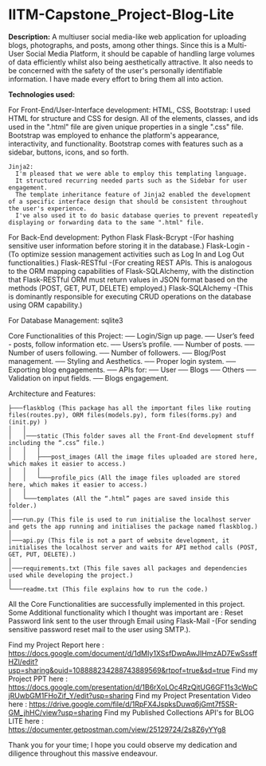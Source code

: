 # IITM-Capstone_Project-Blog-Lite


<strong>Description:</strong>
  A multiuser social media-like web application for uploading blogs, photographs, and posts, among other things.
  Since this is a Multi-User Social Media Platform, 
  it should be capable of handling large volumes of data efficiently whilst also being aesthetically attractive. 
  It also needs to be concerned with the safety of the user's personally identifiable information.
  I have made every effort to bring them all into action.


<strong>Technologies used:</strong>
  
  For Front-End/User-Interface development: 
    HTML, CSS, Bootstrap:
      I used HTML for structure and CSS for design. 
      All of the elements, classes, and ids used in the ".html" file are given unique properties in a single ".css" file. 
      Bootstrap was employed to enhance the platform's appearance, interactivity, and functionality. 
      Bootstrap comes with features such as a sidebar, buttons, icons, and so forth.

    Jinja2:
      I'm pleased that we were able to employ this templating language. 
      It structured recurring needed parts such as the Sidebar for user engagement.
      The template inheritance feature of Jinja2 enabled the development of a specific interface design that should be consistent throughout the user's experience. 
      I've also used it to do basic database queries to prevent repeatedly displaying or forwarding data to the same ".html" file.
    
  For Back-End development:
      Python
      Flask
      Flask-Bcrypt -(For hashing sensitive user information before storing it in the database.)
      Flask-Login -(To optimize session management activities such as Log In and Log Out functionalities.)
      Flask-RESTful -(For creating REST APIs. 
                      This is analogous to the ORM mapping capabilities of Flask-SQLAlchemy, 
                      with the distinction that Flask-RESTful ORM must return values 
                      in JSON format based on the methods (POST, GET, PUT, DELETE) employed.)
      Flask-SQLAlchemy -(This is dominantly responsible for executing CRUD operations on the database using ORM capability.) 

  For Database Management:
      sqlite3
       
      
Core Functionalities of this Project:
    ── Login/Sign up page.
    ── User’s feed - posts, follow information etc.
    ── Users’s profile.
    ── Number of posts.
    ── Number of users following.
    ── Number of followers.
    ── Blog/Post management.
    ── Styling and Aesthetics.
    ── Proper login system.
    ── Exporting blog engagements.
    ── APIs for:
       ── User
       ── Blogs
       ── Others
    ── Validation on input fields.
    ── Blogs engagement.


Architecture and Features:

    ├───flaskblog (This package has all the important files like routing files(routes.py), ORM files(models.py), form files(forms.py) and (init.py) )
    │   │
    │   │───static (This folder saves all the Front-End development stuff including the “.css” file.)
    │   │   │
    │   │   ├───post_images (All the image files uploaded are stored here, which makes it easier to access.)
    │   │   │
    │   │   └───profile_pics (All the image files uploaded are stored here, which makes it easier to access.)
    │   │
    │   └───templates (All the “.html” pages are saved inside this folder.)
    │   
    │───run.py (This file is used to run initialise the localhost server and gets the app running and initialises the package named flaskblog.)
    │   
    │───api.py (This file is not a part of website development, it initialises the localhost server and waits for API method calls (POST, GET, PUT, DELETE).)
    │   
    │───requirements.txt (This file saves all packages and dependencies used while developing the project.)
    │   
    └───readme.txt (This file explains how to run the code.)
    

All the Core Functionalities are successfully implemented in this project. 
Some Additional functionality which I thought was important are :
    Reset Password link sent to the user  through Email using Flask-Mail -(For sending sensitive password reset mail to the user using SMTP.).
   

Find my Project Report here : https://docs.google.com/document/d/1dMIy1XSsfDwpAwJIHmzAD7EwSssffHZl/edit?usp=sharing&ouid=108888234288743889569&rtpof=true&sd=true
Find my Project PPT here : https://docs.google.com/presentation/d/1B6rXoLOc4RzQitUG6GF11s3cWpCjRUwbGM1FHoZif_Y/edit?usp=sharing
Find my Project Presentation Video here : https://drive.google.com/file/d/1RpFX4JspksDuwq6jGmt7f5SR-GM_jhHC/view?usp=sharing
Find my Published Collections API's for BLOG LITE here : https://documenter.getpostman.com/view/25129724/2s8Z6yYYg8


Thank you for your time; I hope you could observe my dedication and diligence throughout this massive endeavour.
